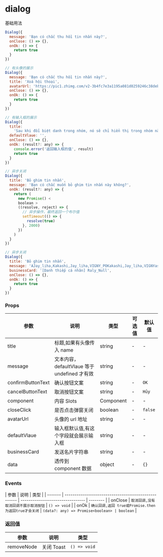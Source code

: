 # dialog

基础用法

```javascript
Dialog({
  message: 'Bạn có chắc thu hồi tin nhắn này?',
  onClose: () => {},
  onOk: () => {
    return true
  }
})
```

```javascript
// 有头像的展示
Dialog({
  message: 'Bạn có chắc thu hồi tin nhắn này?',
  title: 'Xoá hội thoại',
  avatarUrl: 'https://pic1.zhimg.com/v2-3b4fc7e3a1195a081d0259246c38debc_720w.jpg?source=172ae18b',
  onClose: () => {},
  onOk: () => {
    return true
  }
})
```

```javascript
// 有输入框的展示
Dialog({
  title:
    'Sau khi đổi biệt danh trong nhóm, nó sẽ chỉ hiển thị trong nhóm này và tất cả thành viên trong nhóm đều có thể nhìn thấy.',
  defaultVlaue: '',
  onClose: () => {},
  onOk: (result?: any) => {
    console.error('返回输入框的值', result)
    return true
  }
})
```

```javascript
// 异步关闭
Dialog({
  title: 'Bỏ ghim tin nhắn',
  message: 'Bạn có chắc muốn bỏ ghim tin nhắn này không?',
  onOk: (result?: any) => {
    return (
      new Promise() <
      boolean >
      ((resolve, reject) => {
        // 异步操作，最终返回一个布尔值
        setTimeout(() => {
          resolve(true)
        }, 2000)
      })
    )
  }
})
```

```javascript
// 异步关闭
Dialog({
  title: 'Bỏ ghim tin nhắn',
  message: 'AJay_liha,Kakashi,Jay_liha,VIGNY_POKakashi,Jay_liha,VIGNYasdfasd',
  businessCard: '[Danh thiếp cá nhân] Raly_Null',
  onClose: () => {},
  onOk: () => {
    return true
  }
})
```

### Props

| 参数              | 说明                                         | 类型      | 可选值 | 默认值  |
| ----------------- | -------------------------------------------- | --------- | ------ | ------- |
| title             | 标题,如果有头像传入 name                     | string    | -      | -       |
| message           | 文本内容，defaultVlaue 等于 undefined 才有效 | string    | -      | -       |
| confirmButtonText | 确认按钮文案                                 | string    | -      | `OK`    |
| cancelButtonText  | 取消按钮文案                                 | string    | -      | `Hủy`   |
| component         | 内容 Slots                                   | Component | -      | -       |
| closeClick        | 是否点击弹窗关闭                             | boolean   | -      | `false` |
| avatarUrl         | 头像的 url 地址                              | string    | -      | -       |
| defaultVlaue      | 输入框默认值,有这个字段就会展示输入框        | string    | -      | -       |
| businessCard      | 发送名片字符串                               | string    | -      | -       |
| data              | 透传到 component 数据                        | object    | -      | `{}`    |

### Events

| 参数    | 说明                                                  | 类型                              |
| ------- | ----------------------------------------------------- | --------------------------------- | -------- |
| onClose | `取消回调,没有取消回调不展示取消按钮`                 | `() => void`                      |
| onOk    | `确认回调,返回 true或Promise.then 为返回true才会关闭` | `(data?: any) => Promise<boolean> | boolean` |

### 返回值

| 参数       | 说明       | 类型         |
| ---------- | ---------- | ------------ |
| removeNode | 关闭 Toast | `() => void` |
